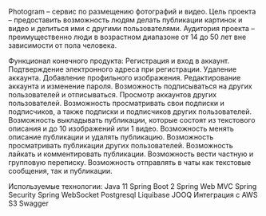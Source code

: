 Photogram – сервис по размещению фотографий и видео.
Цель проекта – предоставить возможность людям делать публикации картинок и видео и делиться ими с другими пользователями.
Аудитория проекта – преимущественно люди в возрастном диапазоне от 14 до 50 лет вне зависимости от пола человека.

Функционал конечного продукта:
Регистрация и вход в аккаунт.
Подтверждение электронного адреса при регистрации.
Удаление аккаунта.
Добавление профильного изображения.
Редактирование аккаунта и изменение пароля.
Возможность подписываться на других пользователей и отписываться.
Просмотр аккаунтов других пользователей.
Возможность просматривать свои подписки и подписчиков, а также подписки и подписчиков других пользователей.
Возможность выкладывать публикации, которые состоят из текстового описания и до 10 изображений или 1 видео.
Возможность менять описание публикации и удалять публикацию.
Возможность просматривать публикации других пользователей.
Возможность лайкать и комментировать публикации.
Возможность вести частную и групповую переписку.
Возможность отправлять в чаты как текстовые сообщения, так и публикации.

Используемые технологии:
Java 11
Spring Boot 2
Spring Web MVC
Spring Security
Spring WebSocket
Postgresql
Liquibase
JOOQ
Интеграция с AWS S3
Swagger
